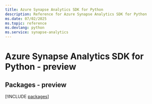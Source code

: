 ```yaml
---
title: Azure Synapse Analytics SDK for Python
description: Reference for Azure Synapse Analytics SDK for Python
ms.date: 07/02/2025
ms.topic: reference
ms.devlang: python
ms.service: synapse-analytics
---
```

# Azure Synapse Analytics SDK for Python - preview
## Packages - preview
[!INCLUDE [packages](synapse-analytics-index.md)]
